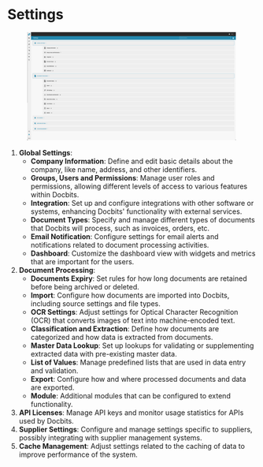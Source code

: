 # Settings

<figure><img src="../../.gitbook/assets/Bildschirmfoto 2024-05-08 um 08.14.35.png" alt=""><figcaption></figcaption></figure>

1. **Global Settings**:
   * **Company Information**: Define and edit basic details about the company, like name, address, and other identifiers.
   * **Groups, Users and Permissions**: Manage user roles and permissions, allowing different levels of access to various features within Docbits.
   * **Integration**: Set up and configure integrations with other software or systems, enhancing Docbits' functionality with external services.
   * **Document Types**: Specify and manage different types of documents that Docbits will process, such as invoices, orders, etc.
   * **Email Notification**: Configure settings for email alerts and notifications related to document processing activities.
   * **Dashboard**: Customize the dashboard view with widgets and metrics that are important for the users.
2. **Document Processing**:
   * **Documents Expiry**: Set rules for how long documents are retained before being archived or deleted.
   * **Import**: Configure how documents are imported into Docbits, including source settings and file types.
   * **OCR Settings**: Adjust settings for Optical Character Recognition (OCR) that converts images of text into machine-encoded text.
   * **Classification and Extraction**: Define how documents are categorized and how data is extracted from documents.
   * **Master Data Lookup**: Set up lookups for validating or supplementing extracted data with pre-existing master data.
   * **List of Values**: Manage predefined lists that are used in data entry and validation.
   * **Export**: Configure how and where processed documents and data are exported.
   * **Module**: Additional modules that can be configured to extend functionality.
3. **API Licenses**: Manage API keys and monitor usage statistics for APIs used by Docbits.
4. **Supplier Settings**: Configure and manage settings specific to suppliers, possibly integrating with supplier management systems.
5. **Cache Management**: Adjust settings related to the caching of data to improve performance of the system.



